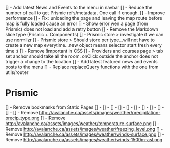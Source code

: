 [] - Add latest News and Events to the menu in navbar
[] - Reduce the number of call to get Prismic refs/metadata. One call if enough.
[] - Improve performance
[] - Fix: unloading the page and leaving the map route before map is fully loaded cause an error
[] - Show error wen a page (from Prismic) does not load and add a retry button
[] - Remove the Markdown slice type (Prismic + Components)
[] - Prismic store > investigate if we can use normilzr
[] - Prismic store > Should store per type...will not have to create a new map everytime...new object means selector start fresh every time :(
[] - Remove !important in CSS
[] - Providers and courses page > tab set anchor should take all the room. onClick outside the anchor does not trigger a change to the location
[] - Add latest featured news and events posts to the menu
[] - Replace replaceQuery functions with the one from utils/router

# Prismic

[] - Remove bookmarks from Static Pages
[] -
[] -
[] -
[] -
[] -
[] -
[] -
[] -
[] -
[] -
[] - Remove http://avalanche.ca/assets/images/weather/precipitation-precip_type.png
[] - Remove http://avalanche.ca/assets/images/weather/temperature-surface.png
[] - Remove http://avalanche.ca/assets/images/weather/freezing_level.png
[] - Remove http://avalanche.ca/assets/images/weather/winds-surface.png
[] - Remove http://avalanche.ca/assets/images/weather/winds-1500m-asl.png
